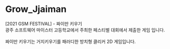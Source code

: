 # Grow_Jjaiman
[2021 GSM FESTIVAL] - 짜이만 키우기<br>
광주 소프트웨어 마이스터 고등학교에서 주최한 페스티벌 대회에서 제출한 게임 입니다.<br><br>
짜이만 키우기는 거지키우기를 패러디한 방치형 클리커 2D 게임입니다.
